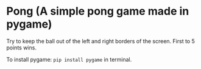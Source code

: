 # Pong (A simple pong game made in pygame)

Try to keep the ball out of the left and right borders of the screen. First to 5 points wins.

To install pygame: `pip install pygame` in terminal.
